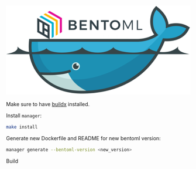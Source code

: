 ![bentoml-docker](./templates/docs/bentoml-docker.png)

Make sure to have [buildx](https://docs.docker.com/buildx/working-with-buildx/)
installed.

Install `manager`:
```bash
make install
```

Generate new Dockerfile and README for new bentoml version:
```bash
manager generate --bentoml-version <new_version>
```

Build 
